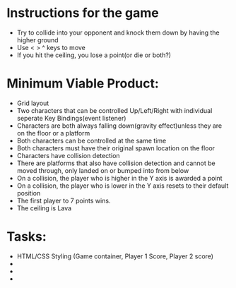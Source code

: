 # Instructions for the game  
- Try to collide into your opponent and knock them down by having the higher ground 
- Use < > ^ keys to move
- If you hit the ceiling, you lose a point(or die or both?)


# Minimum Viable Product:  
- Grid layout  
- Two characters that can be controlled Up/Left/Right with individual seperate Key Bindings(event listener) 
- Characters are both always falling down(gravity effect)unless they are on the floor or a platform  
- Both characters can be controlled at the same time
- Both characters must have their original spawn location on the floor
- Characters have collision detection
- There are platforms that also have collision detection and cannot be moved through, only landed on or bumped into from below
- On a collision, the player who is higher in the Y axis is awarded a point
- On a collision, the player who is lower in the Y axis resets to their default position
- The first player to 7 points wins.
- The ceiling is Lava

# Tasks:
- HTML/CSS Styling (Game container, Player 1 Score, Player 2 score)
- 
- 
- 
